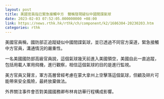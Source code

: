 ```yaml
---
layout: post
title: 美國官員指已緊急接觸中方　聲稱發現疑似中國間諜氣球
date: 2023-02-03 07:52:05.000000000 +08:00
link: https://news.rthk.hk/rthk/ch/component/k2/1686304-20230203.htm
categories: rthk
---
```


美國官員稱，國防部正追蹤疑似中國間諜氣球，並已透過不同官方渠道，緊急接觸中方官員，溝通情況的嚴重性。

一名美國國防部高級官員說，這個氣球幾天前進入美國領空，美國自此一直追蹤，包括用載人軍用飛機，進行觀察，相信這個氣球的目的是進行監視。

美方官員又聲言，軍方高層曾經考慮在蒙大拿州上空擊落這個氣球，但顧及碎片可能帶來安全風險，最終放棄做法。

外界關注事件會否對美國國務卿布林肯訪華行程構成影響。
